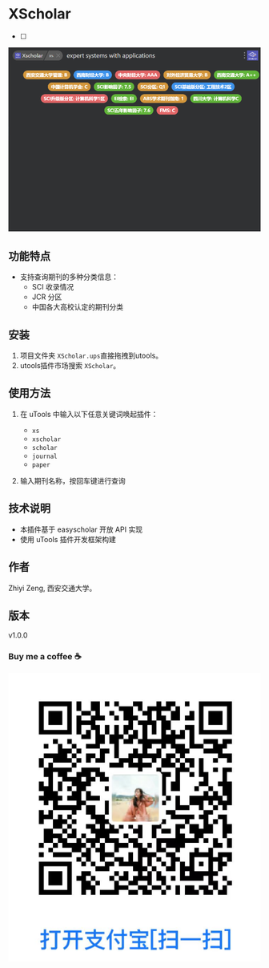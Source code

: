 # XScholar

* [ ] 

![1732453964389](image/README/1732453964389.png)

## 功能特点

- 支持查询期刊的多种分类信息：
  - SCI 收录情况
  - JCR 分区
  - 中国各大高校认定的期刊分类

## 安装

1. 项目文件夹 `XScholar.ups`直接拖拽到utools。
2. utools插件市场搜索 `XScholar`。

## 使用方法

1. 在 uTools 中输入以下任意关键词唤起插件：

   - `xs`
   - `xscholar`
   - `scholar`
   - `journal`
   - `paper`
2. 输入期刊名称，按回车键进行查询

## 技术说明

- 本插件基于 easyscholar 开放 API 实现
- 使用 uTools 插件开发框架构建

## 作者

Zhiyi Zeng, 西安交通大学。

## 版本

v1.0.0

### Buy me a coffee ☕

![1732454807492](image/README/1732454807492.png)
